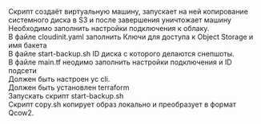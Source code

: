Скрипт создаёт виртуальную машину, запускает на ней копирование системного диска в S3 и после завершения уничтожает машину  
Необходимо заполнить настройки подключения к облаку.   
В файле cloudinit.yaml заполнить Ключи для доступа к Object Storage и имя бакета   
В файле start-backup.sh ID диска с которого делаются снепшоты.  
В файле main.tf неодимо заполнить настройки подключения и ID подсети  
Должен быть настроен yc cli.  
Должен быть установлен terraform  
Запускать скрипт start-backup.sh  
Скрипт copy.sh копирует образ локально и преобразует в формат Qcow2.

